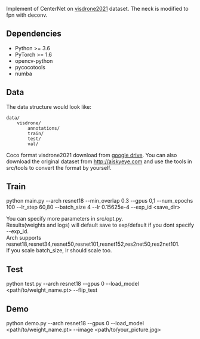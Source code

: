 Implement of CenterNet on [visdrone2021](http://aiskyeye.com) dataset. The neck is modified to fpn with deconv.    
## Dependencies
- Python >= 3.6
- PyTorch >= 1.6
- opencv-python
- pycocotools
- numba


## Data

The data structure would look like:
```
data/
    visdrone/
        annotations/
        train/
        test/
        val/
```

Coco format visdrone2021 download from [google drive](https://drive.google.com/drive/folders/1FaXxOn349-YUsKa95G22etVlOf_Gj6rg?usp=sharing). 
You can also download the original dataset from http://aiskyeye.com and use the tools in src/tools to convert the format by yourself. 



## Train
python main.py --arch resnet18 --min_overlap 0.3 --gpus 0,1 --num_epochs 100 --lr_step 60,80 --batch_size 4 --lr 0.15625e-4 --exp_id <save_dir>


You can specify more parameters in src/opt.py.  
Results(weights and logs) will default save to exp/default if you dont specify --exp_id.  
Arch supports resnet18,resnet34,resnet50,resnet101,resnet152,res2net50,res2net101.  
If you scale batch_size, lr should scale too. 

## Test
python test.py --arch resnet18 --gpus 0 --load_model <path/to/weight_name.pt> --flip_test 



## Demo 
python demo.py --arch resnet18 --gpus 0 --load_model <path/to/weight_name.pt> --image <path/to/your_picture.jpg>


